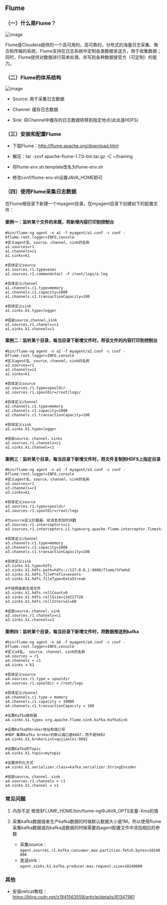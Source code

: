 ## Flume

### （一）什么是Flume？

![image](https://github.com/MrQuJL/hadoop-guide/blob/master/16-Flume/imgs/flume-logo.png)

Flume是Cloudera提供的一个高可用的，高可靠的，分布式的海量日志采集、聚合和传输的系统，Flume支持在日志系统中定制各类数据发送方，用于收集数据；同时，Flume提供对数据进行简单处理，并写到各种数据接受方（可定制）的能力。


### （二）Flume的体系结构

![image](https://github.com/MrQuJL/hadoop-guide/blob/master/16-Flume/imgs/flume-arc.png)

* Source: 用于采集日志数据

* Channel: 缓存日志数据

* Sink: 将Channel中缓存的日志数据转移到指定地点(此处是HDFS)

### （三）安装和配置Flume

* 下载Flume：http://flume.apache.org/download.html

* 解压：tar -zxvf apache-flume-1.7.0-bin.tar.gz -C ~/training

* 将flume-env.sh.template改名为flume-env.sh

* 修改conf/flume-env.sh设置JAVA_HOME即可

### （四）使用Flume采集日志数据

在Flume根目录下新建一个myagent目录，在myagent目录下创建如下的配置文件：

#### 案例一：监听某个文件的末尾，将新增内容打印到控制台

```shell
#bin/flume-ng agent -n a1 -f myagent/a1.conf -c conf -Dflume.root.logger=INFO,console
#定义agent名，source、channel、sink的名称
a1.sources=r1
a1.channels=c1
a1.sinks=k1

#具体定义source
a1.sources.r1.type=exec
a1.sources.r1.command=tail -F /root/logs/a.log

#具体定义channel
a1.channels.c1.type=memory
a1.channels.c1.capacity=1000
a1.channels.c1.transactionCapacity=100

#具体定义sink
a1.sinks.k1.type=logger

#组装source,channel,sink
a1.sources.r1.chanels=c1
a1.sinks.k1.channel=c1
```

#### 案例二：监听某个目录，每当目录下新增文件时，将该文件的内容打印到控制台

```shell
#bin/flume-ng agent -n a2 -f myagent/a2.conf -c conf -Dflume.root.logger=INFO,console
#定义agent名，source，channel，sink的名称
a2.sources=r1
a2.channels=c1
a2.sinks=k1

#具体定义source
a2.sources.r1.type=spooldir
a2.sources.r1.spoolDir=/root/logs/

#具体定义channel
a2.channels.c1.type=memory
a2.channels.c1.capacity=1000
a2.channels.c1.transactionCapacity=100

#具体定义sink
a2.sinks.k1.type=logger

#组装source，channel，sinks
a2.sources.r1.channels=c1
a2.sinks.k1.channel=c1
```

#### 案例三：监听某个目录，每当目录下新增文件时，将文件复制到HDFS上指定目录

```shell
#bin/flume-ng agent -n a3 -f myagent/a3.conf -c conf -Dflume.root.logger=INFO,console
#定义agent名，source，channel，sink的名称
a3.sources=r1
a3.channels=c1
a3.sinks=k1

#具体定义source
a3.sources.r1.type=spooldir
a3.sources.r1.spoolDir=/root/logs

#为source定义拦截器，给消息添加时间戳
a3.sources.r1.interceptors=i1
a3.sources.r1.interceptors.i1.type=org.apache.flume.interceptor.TimestampInterceptor$Builder

#具体定义channel
a3.channels.c1.type=memory
a3.channels.c1.capacity=1000
a3.channels.c1.transactionCapacity=100

#具体定义sink
a3.sinks.k1.type=hdfs
a3.sinks.k1.hdfs.path=hdfs://127.0.0.1:9000/flume/%Y%m%d
a3.sinks.k1.hdfs.filePrefix=events-
a3.sinks.k1.hdfs.fileType=DataStream

#不按照条数生成文件
a3.sinks.k1.hdfs.rollCount=0
a3.sinks.k1.hdfs.rollSize=134217728
a3.sinks.k1.hdfs.rollInterval=60

#组装source，channel，sink
a3.sources.r1.channels=c1
a3.sinks.k1.channel=c1
```

#### 案例四：监听某个目录，每当目录下新增文件时，将数据推送到kafka

```shell
#bin/flume-ng agent -n a4 -f myagent/a4.conf -c conf -Dflume.root.logger=INFO,console
#定义a4名， source、channel、sink的名称
a4.sources = r1
a4.channels = c1
a4.sinks = k1

#具体定义source
a4.sources.r1.type = spooldir
a4.sources.r1.spoolDir = /root/logs

#具体定义channel
a4.channels.c1.type = memory
a4.channels.c1.capacity = 10000
a4.channels.c1.transactionCapacity = 100

#设置Kafka接收器
a4.sinks.k1.type= org.apache.flume.sink.kafka.KafkaSink

#设置Kafka的broker地址和端口号
#HDP 集群kafka broker的默认端口是6667，而不是9092
a4.sinks.k1.brokerList=qujianlei:9092

#设置Kafka的Topic
a4.sinks.k1.topic=mytopic

#设置序列化方式
a4.sinks.k1.serializer.class=kafka.serializer.StringEncoder

#组装source、channel、sink
a4.sources.r1.channels = c1
a4.sinks.k1.channel = c1
```

### 常见问题

1. 内存不足
修改$FLUME_HOME/bin/flume-ng中JAVA_OPTS变量-Xmx的值

2. 采集kafka数据或者生产kafka数据的时候默认数据大小是1M，所以使用flume采集kafka数据或向kafka送数据的时候需要向agent配置文件中添加相应的参数
	* 采集source：```agent.sources.r1.kafka.consumer.max.partition.fetch.bytes=10240000```
	* 发送sink：```agent.sinks.k1.kafka.producer.max.request.size=10240000```





### 其他

* 安装netcat教程：https://blog.csdn.net/z1941563559/article/details/81347981



